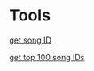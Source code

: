 # Tools

[get song ID](https://hoangtran0410.github.io/Visualyze-design-your-own-/tools/get_ID_zingmp3_Song/index.html)

[get top 100 song IDs](https://hoangtran0410.github.io/Visualyze-design-your-own-/tools/get_top_100_ID_zingmp3/indexAll.html)
